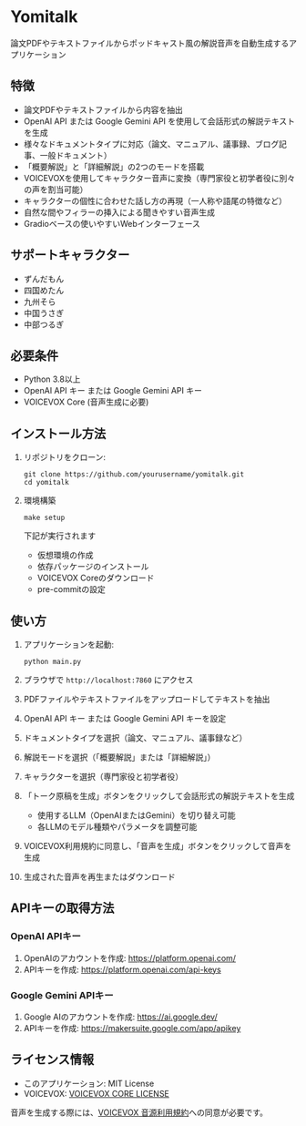 # Yomitalk

論文PDFやテキストファイルからポッドキャスト風の解説音声を自動生成するアプリケーション

## 特徴

- 論文PDFやテキストファイルから内容を抽出
- OpenAI API または Google Gemini API を使用して会話形式の解説テキストを生成
- 様々なドキュメントタイプに対応（論文、マニュアル、議事録、ブログ記事、一般ドキュメント）
- 「概要解説」と「詳細解説」の2つのモードを搭載
- VOICEVOXを使用してキャラクター音声に変換（専門家役と初学者役に別々の声を割当可能）
- キャラクターの個性に合わせた話し方の再現（一人称や語尾の特徴など）
- 自然な間やフィラーの挿入による聞きやすい音声生成
- Gradioベースの使いやすいWebインターフェース

## サポートキャラクター

- ずんだもん
- 四国めたん
- 九州そら
- 中国うさぎ
- 中部つるぎ

## 必要条件

- Python 3.8以上
- OpenAI API キー または Google Gemini API キー
- VOICEVOX Core (音声生成に必要)

## インストール方法

1. リポジトリをクローン:
   ```
   git clone https://github.com/yourusername/yomitalk.git
   cd yomitalk
   ```

2. 環境構築
   ```
   make setup
   ```

   下記が実行されます
   - 仮想環境の作成
   - 依存パッケージのインストール
   - VOICEVOX Coreのダウンロード
   - pre-commitの設定

## 使い方

1. アプリケーションを起動:
   ```
   python main.py
   ```

2. ブラウザで `http://localhost:7860` にアクセス

3. PDFファイルやテキストファイルをアップロードしてテキストを抽出

4. OpenAI API キー または Google Gemini API キーを設定

5. ドキュメントタイプを選択（論文、マニュアル、議事録など）

6. 解説モードを選択（「概要解説」または「詳細解説」）

7. キャラクターを選択（専門家役と初学者役）

8. 「トーク原稿を生成」ボタンをクリックして会話形式の解説テキストを生成
   - 使用するLLM（OpenAIまたはGemini）を切り替え可能
   - 各LLMのモデル種類やパラメータを調整可能

9. VOICEVOX利用規約に同意し、「音声を生成」ボタンをクリックして音声を生成

10. 生成された音声を再生またはダウンロード

## APIキーの取得方法

### OpenAI APIキー
1. OpenAIのアカウントを作成: https://platform.openai.com/
2. APIキーを作成: https://platform.openai.com/api-keys

### Google Gemini APIキー
1. Google AIのアカウントを作成: https://ai.google.dev/
2. APIキーを作成: https://makersuite.google.com/app/apikey

## ライセンス情報

- このアプリケーション: MIT License
- VOICEVOX: [VOICEVOX CORE LICENSE](https://github.com/VOICEVOX/voicevox_core/blob/main/LICENSE)

音声を生成する際には、[VOICEVOX 音源利用規約](https://zunko.jp/con_ongen_kiyaku.html)への同意が必要です。
